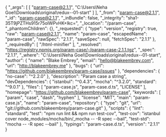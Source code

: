 {
  "_args": [
    [
      "param-case@2.1.1",
      "C:\\Users\\Neha Goel\\Downloads\\original\\redux--01-start"
    ]
  ],
  "_from": "param-case@2.1.1",
  "_id": "param-case@2.1.1",
  "_inBundle": false,
  "_integrity": "sha1-35T9jPZTHs915r75oIWPvHK+Ikc=",
  "_location": "/param-case",
  "_phantomChildren": {},
  "_requested": {
    "type": "version",
    "registry": true,
    "raw": "param-case@2.1.1",
    "name": "param-case",
    "escapedName": "param-case",
    "rawSpec": "2.1.1",
    "saveSpec": null,
    "fetchSpec": "2.1.1"
  },
  "_requiredBy": [
    "/html-minifier"
  ],
  "_resolved": "https://registry.npmjs.org/param-case/-/param-case-2.1.1.tgz",
  "_spec": "2.1.1",
  "_where": "C:\\Users\\Neha Goel\\Downloads\\original\\redux--01-start",
  "author": {
    "name": "Blake Embrey",
    "email": "hello@blakeembrey.com",
    "url": "http://blakeembrey.me"
  },
  "bugs": {
    "url": "https://github.com/blakeembrey/param-case/issues"
  },
  "dependencies": {
    "no-case": "^2.2.0"
  },
  "description": "Param case a string",
  "devDependencies": {
    "istanbul": "^0.4.3",
    "mocha": "^3.2.0",
    "standard": "^9.0.1"
  },
  "files": [
    "param-case.js",
    "param-case.d.ts",
    "LICENSE"
  ],
  "homepage": "https://github.com/blakeembrey/param-case",
  "keywords": [
    "param",
    "case",
    "dash",
    "hyphen"
  ],
  "license": "MIT",
  "main": "param-case.js",
  "name": "param-case",
  "repository": {
    "type": "git",
    "url": "git://github.com/blakeembrey/param-case.git"
  },
  "scripts": {
    "lint": "standard",
    "test": "npm run lint && npm run test-cov",
    "test-cov": "istanbul cover node_modules/mocha/bin/_mocha -- -R spec --bail",
    "test-std": "mocha -- -R spec --bail"
  },
  "typings": "param-case.d.ts",
  "version": "2.1.1"
}
